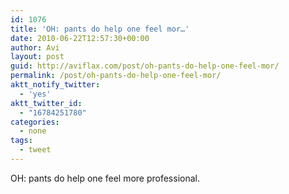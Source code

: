 ```yaml
---
id: 1076
title: 'OH: pants do help one feel mor…'
date: 2010-06-22T12:57:30+00:00
author: Avi
layout: post
guid: http://aviflax.com/post/oh-pants-do-help-one-feel-mor/
permalink: /post/oh-pants-do-help-one-feel-mor/
aktt_notify_twitter:
  - 'yes'
aktt_twitter_id:
  - "16784251780"
categories:
  - none
tags:
  - tweet
---
```

OH: pants do help one feel more professional.